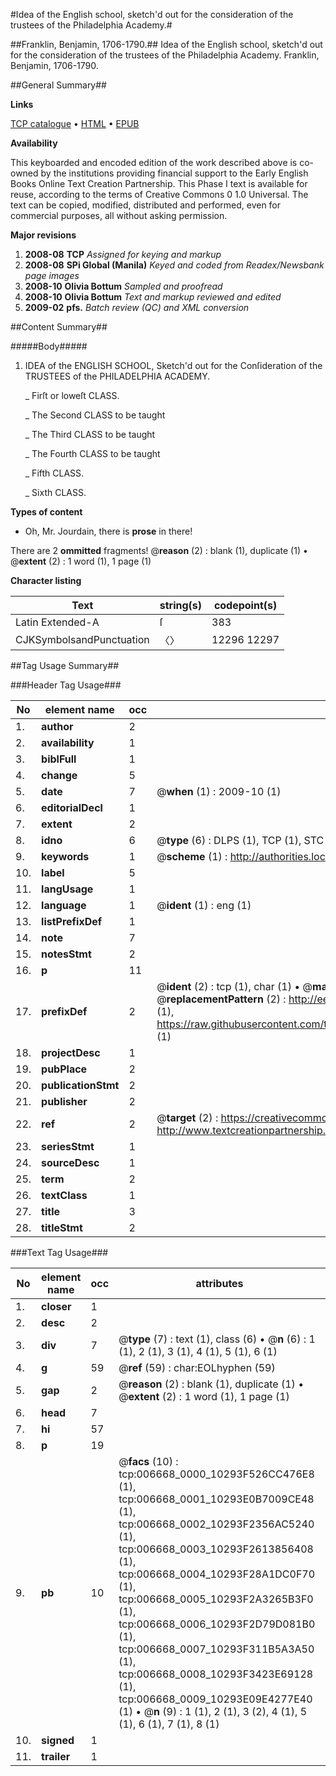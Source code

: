 #Idea of the English school, sketch'd out for the consideration of the trustees of the Philadelphia Academy.#

##Franklin, Benjamin, 1706-1790.##
Idea of the English school, sketch'd out for the consideration of the trustees of the Philadelphia Academy.
Franklin, Benjamin, 1706-1790.

##General Summary##

**Links**

[TCP catalogue](http://www.ota.ox.ac.uk/tcp/)  • 
[HTML](http://tei.it.ox.ac.uk/tcp/Texts-HTML/free/N05/N05275.html)  • 
[EPUB](http://tei.it.ox.ac.uk/tcp/Texts-EPUB/free/N05/N05275.epub)

**Availability**

This keyboarded and encoded edition of the
	       work described above is co-owned by the institutions
	       providing financial support to the Early English Books
	       Online Text Creation Partnership. This Phase I text is
	       available for reuse, according to the terms of Creative
	       Commons 0 1.0 Universal. The text can be copied,
	       modified, distributed and performed, even for
	       commercial purposes, all without asking permission.

**Major revisions**

1. __2008-08__ __TCP__ *Assigned for keying and markup*
1. __2008-08__ __SPi Global (Manila)__ *Keyed and coded from Readex/Newsbank page images*
1. __2008-10__ __Olivia Bottum__ *Sampled and proofread*
1. __2008-10__ __Olivia Bottum__ *Text and markup reviewed and edited*
1. __2009-02__ __pfs.__ *Batch review (QC) and XML conversion*

##Content Summary##

#####Body#####

1. IDEA of the ENGLISH SCHOOL, Sketch'd out for the Conſideration of the TRUSTEES of the PHILADELPHIA ACADEMY.

    _ Firſt or loweſt CLASS.

    _ The Second CLASS to be taught

    _ The Third CLASS to be taught

    _ The Fourth CLASS to be taught

    _ Fifth CLASS.

    _ Sixth CLASS.

**Types of content**

  * Oh, Mr. Jourdain, there is **prose** in there!

There are 2 **ommitted** fragments! 
 @__reason__ (2) : blank (1), duplicate (1)  •  @__extent__ (2) : 1 word (1), 1 page (1)

**Character listing**


|Text|string(s)|codepoint(s)|
|---|---|---|
|Latin Extended-A|ſ|383|
|CJKSymbolsandPunctuation|〈〉|12296 12297|

##Tag Usage Summary##

###Header Tag Usage###

|No|element name|occ|attributes|
|---|---|---|---|
|1.|__author__|2||
|2.|__availability__|1||
|3.|__biblFull__|1||
|4.|__change__|5||
|5.|__date__|7| @__when__ (1) : 2009-10 (1)|
|6.|__editorialDecl__|1||
|7.|__extent__|2||
|8.|__idno__|6| @__type__ (6) : DLPS (1), TCP (1), STC (1), NOTIS (1), IMAGE-SET (1), EVANS-CITATION (1)|
|9.|__keywords__|1| @__scheme__ (1) : http://authorities.loc.gov/ (1)|
|10.|__label__|5||
|11.|__langUsage__|1||
|12.|__language__|1| @__ident__ (1) : eng (1)|
|13.|__listPrefixDef__|1||
|14.|__note__|7||
|15.|__notesStmt__|2||
|16.|__p__|11||
|17.|__prefixDef__|2| @__ident__ (2) : tcp (1), char (1)  •  @__matchPattern__ (2) : ([0-9\-]+):([0-9IVX]+) (1), (.+) (1)  •  @__replacementPattern__ (2) : http://eebo.chadwyck.com/downloadtiff?vid=$1&page=$2 (1), https://raw.githubusercontent.com/textcreationpartnership/Texts/master/tcpchars.xml#$1 (1)|
|18.|__projectDesc__|1||
|19.|__pubPlace__|2||
|20.|__publicationStmt__|2||
|21.|__publisher__|2||
|22.|__ref__|2| @__target__ (2) : https://creativecommons.org/publicdomain/zero/1.0/ (1), http://www.textcreationpartnership.org/docs/. (1)|
|23.|__seriesStmt__|1||
|24.|__sourceDesc__|1||
|25.|__term__|2||
|26.|__textClass__|1||
|27.|__title__|3||
|28.|__titleStmt__|2||


###Text Tag Usage###

|No|element name|occ|attributes|
|---|---|---|---|
|1.|__closer__|1||
|2.|__desc__|2||
|3.|__div__|7| @__type__ (7) : text (1), class (6)  •  @__n__ (6) : 1 (1), 2 (1), 3 (1), 4 (1), 5 (1), 6 (1)|
|4.|__g__|59| @__ref__ (59) : char:EOLhyphen (59)|
|5.|__gap__|2| @__reason__ (2) : blank (1), duplicate (1)  •  @__extent__ (2) : 1 word (1), 1 page (1)|
|6.|__head__|7||
|7.|__hi__|57||
|8.|__p__|19||
|9.|__pb__|10| @__facs__ (10) : tcp:006668_0000_10293F526CC476E8 (1), tcp:006668_0001_10293E0B7009CE48 (1), tcp:006668_0002_10293F2356AC5240 (1), tcp:006668_0003_10293F2613856408 (1), tcp:006668_0004_10293F28A1DC0F70 (1), tcp:006668_0005_10293F2A3265B3F0 (1), tcp:006668_0006_10293F2D79D081B0 (1), tcp:006668_0007_10293F311B5A3A50 (1), tcp:006668_0008_10293F3423E69128 (1), tcp:006668_0009_10293E09E4277E40 (1)  •  @__n__ (9) : 1 (1), 2 (1), 3 (2), 4 (1), 5 (1), 6 (1), 7 (1), 8 (1)|
|10.|__signed__|1||
|11.|__trailer__|1||
